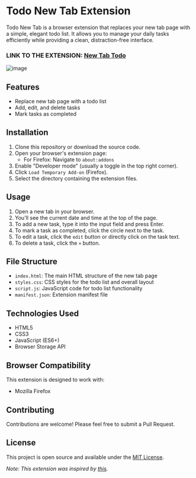 # Todo New Tab Extension

Todo New Tab is a browser extension that replaces your new tab page with a simple, elegant todo list. It allows you to manage your daily tasks efficiently while providing a clean, distraction-free interface.


### LINK TO THE EXTENSION: [New Tab Todo](https://addons.mozilla.org/en-US/firefox/addon/todos-new-tab/)



![image](https://i.ibb.co/HNYSzHN/Screenshot-2024-09-30-at-5-14-13-PM.png)


## Features

- Replace new tab page with a todo list
- Add, edit, and delete tasks
- Mark tasks as completed

## Installation

1. Clone this repository or download the source code.
2. Open your browser's extension page:
   - For Firefox: Navigate to `about:addons`
3. Enable "Developer mode" (usually a toggle in the top right corner).
4. Click `Load Temporary Add-on` (Firefox).
5. Select the directory containing the extension files.

## Usage

1. Open a new tab in your browser.
2. You'll see the current date and time at the top of the page.
3. To add a new task, type it into the input field and press Enter.
4. To mark a task as completed, click the circle next to the task.
5. To edit a task, click the `edit` button or directly click on the task text.
6. To delete a task, click the `×` button.

## File Structure

- `index.html`: The main HTML structure of the new tab page
- `styles.css`: CSS styles for the todo list and overall layout
- `script.js`: JavaScript code for todo list functionality
- `manifest.json`: Extension manifest file

## Technologies Used

- HTML5
- CSS3
- JavaScript (ES6+)
- Browser Storage API

## Browser Compatibility

This extension is designed to work with:

- Mozilla Firefox

## Contributing

Contributions are welcome! Please feel free to submit a Pull Request.

## License

This project is open source and available under the [MIT License](LICENSE).


_Note: This extension was inspired by [this](https://chromewebstore.google.com/detail/todo-tab/ljkjodkdilmmlaiphehiceeblnnndhnd?hl=en)._
